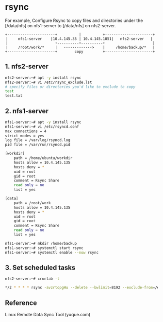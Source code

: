 # rsync

For example, Configure Rsync to copy files and directories under the [/data/nfs] on  nfs1-server to [/data/nfs] on nfs2-server.



```
+----------------------+          |          +----------------------+
|     nfs1-server    |10.4.145.35 | 10.4.145.1051|   nfs2-server   |
|                      +----------+----------+                      |
|     /root/work/*     |   ------------->    |     /home/backup/*   |
+----------------------+        copy         +----------------------+
```



## 1. nfs2-server

```sh
nfs2-server:~# apt -y install rsync
nfs2-server:~# vi /etc/rsync_exclude.lst
# specify files or directories you'd like to exclude to copy
test
test.txt
```



## 2. nfs1-server

```sh
nfs1-server:~# apt -y install rsync
nfs1-server:~# vi /etc/rsyncd.conf
max connections = 4
strict modes = yes
log file = /var/log/rsyncd.log
pid file = /var/run/rsyncd.pid

[workdir]
    path = /home/ubuntu/workdir
    hosts allow = 10.4.145.135
    hosts deny = *
    uid = root
    gid = root
    comment = Rsync Share
    read only = no
    list = yes

[data]
    path = /root/work
    hosts allow = 10.4.145.135
    hosts deny = *
    uid = root
    gid = root
    comment = Rsync Share
    read only = no
    list = yes

nfs1-server:~# mkdir /home/backup
nfs1-server:~# systemctl start rsync
nfs1-server:~# systemctl enable --now rsync
```



## 3. Set scheduled tasks

```sh
nfs2-server:~# crontab -l

*/2 * * * * rsync -avzrtopgHu --delete --bwlimit=8192 --exclude-from=/etc/rsync_exclude.lst 10.4.145.75::backup /data/nfs
```



## Reference

Linux Remote Data Sync Tool (yuque.com)
